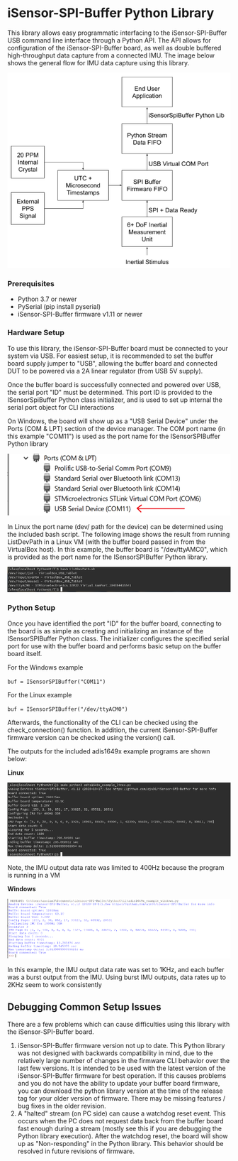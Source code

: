 # iSensor-SPI-Buffer Python Library

This library allows easy programmatic interfacing to the iSensor-SPI-Buffer USB command line interface through a Python API. The API allows for configuration of the iSensor-SPI-Buffer board, as well as double buffered high-throughput data capture from a connected IMU. The image below shows the general flow for IMU data capture using this library.

![python_data_flow](https://raw.githubusercontent.com/ajn96/iSensor-SPI-Buffer/master/img/SpiBuffDoubleBuffer.png)

### Prerequisites 

* Python 3.7 or newer
* PySerial (pip install pyserial)
* iSensor-SPI-Buffer firmware v1.11 or newer

### Hardware Setup

To use this library, the iSensor-SPI-Buffer board must be connected to your system via USB. For easiest setup, it is recommended to set the buffer board supply jumper to "USB", allowing the buffer board and connected DUT to be powered via a 2A linear regulator (from USB 5V supply).

Once the buffer board is successfully connected and powered over USB, the serial port "ID" must be determined. This port ID is provided to the ISensorSpiBuffer Python class initializer, and is used to set up internal the serial port object for CLI interactions

On Windows, the board will show up as a "USB Serial Device" under the Ports (COM & LPT) section of the device manager. The COM port name (in this example "COM11") is used as the port name for the ISensorSPIBuffer Python library

![win_dev_manager](https://raw.githubusercontent.com/ajn96/iSensor-SPI-Buffer/master/img/windows_dev_manager.PNG)

In Linux the port name (dev/ path for the device) can be determined using the included bash script. The following image shows the result from running ListDevPath in a Linux VM (with the buffer board passed in from the VirtualBox host). In this example, the buffer board is "/dev/ttyAMC0", which is provided as the port name for the ISensorSPIBuffer Python library.

![linux_dev_list](https://raw.githubusercontent.com/ajn96/iSensor-SPI-Buffer/master/img/python_listdev_script.png)

### Python Setup

Once you have identified the port "ID" for the buffer board, connecting to the board is as simple as creating and initializing an instance of the ISensorSPIBuffer Python class. The initializer configures the specified serial port for use with the buffer board and performs basic setup on the buffer board itself.

For the Windows example

`buf = ISensorSPIBuffer("COM11")`

For the Linux example

`buf = ISensorSPIBuffer("/dev/ttyACM0")`

Afterwards, the functionality of the CLI can be checked using the check_connection() function. In addition, the current iSensor-SPI-Buffer firmware version can be checked using the version() call.

The outputs for the included adis1649x example programs are shown below:

**Linux**

![python_example_linux](https://raw.githubusercontent.com/ajn96/iSensor-SPI-Buffer/master/img/python_example_linux.png)

Note, the IMU output data rate was limited to 400Hz because the program is running in a VM

**Windows**

![python_example_windows](https://raw.githubusercontent.com/ajn96/iSensor-SPI-Buffer/master/img/python_example_windows.png)

In this example, the IMU output data rate was set to 1KHz, and each buffer was a burst output from the IMU. Using burst IMU outputs, data rates up to 2KHz seem to work consistently

## Debugging Common Setup Issues

There are a few problems which can cause difficulties using this library with the iSensor-SPI-Buffer board.

1. iSensor-SPI-Buffer firmware version not up to date. This Python library was not designed with backwards compatibility in mind, due to the relatively large number of changes in the firmware CLI behavior over the last few versions. It is intended to be used with the latest version of the iSensor-SPI-Buffer firmware for best operation. If this causes problems and you do not have the ability to update your buffer board firmware, you can download the python library version at the time of the release tag for your older version of firmware. There may be missing features / bug fixes in the older revision.
2. A "halted" stream (on PC side) can cause a watchdog reset event. This occurs when the PC does not request data back from the buffer board fast enough during a stream (mostly see this if you are debugging the Python library execution). After the watchdog reset, the board will show up as "Non-responding" in the Python library. This behavior should be resolved in future revisions of firmware.